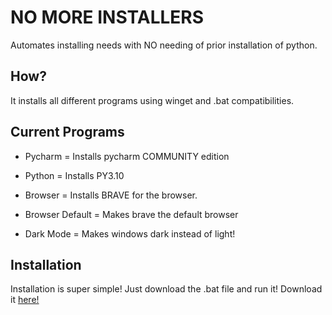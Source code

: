 # NO MORE INSTALLERS
Automates installing needs with NO needing of prior installation of python.

## How?
It installs all different programs using winget and .bat compatibilities.

## Current Programs

- Pycharm = Installs pycharm COMMUNITY edition

- Python = Installs PY3.10

- Browser = Installs BRAVE for the browser.

- Browser Default = Makes brave the default browser

- Dark Mode = Makes windows dark instead of light!

## Installation
Installation is super simple! Just download the .bat file and run it! Download it [here!](google.com)
